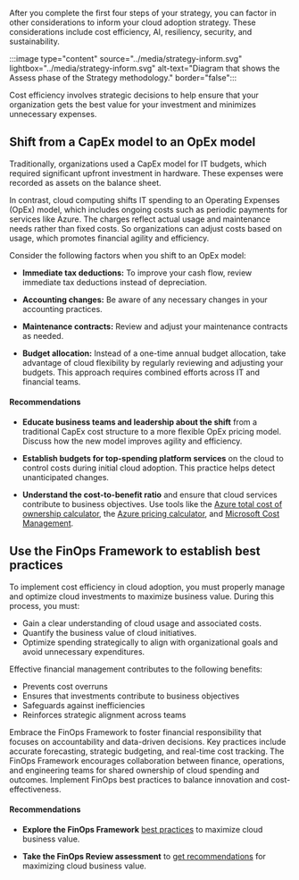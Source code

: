 After you complete the first four steps of your strategy, you can factor in other considerations to inform your cloud adoption strategy. These considerations include cost efficiency, AI, resiliency, security, and sustainability.

:::image type="content" source="../media/strategy-inform.svg" lightbox="../media/strategy-inform.svg" alt-text="Diagram that shows the Assess phase of the Strategy methodology." border="false":::

Cost efficiency involves strategic decisions to help ensure that your organization gets the best value for your investment and minimizes unnecessary expenses.

## Shift from a CapEx model to an OpEx model

Traditionally, organizations used a CapEx model for IT budgets, which required significant upfront investment in hardware. These expenses were recorded as assets on the balance sheet.

In contrast, cloud computing shifts IT spending to an Operating Expenses (OpEx) model, which includes ongoing costs such as periodic payments for services like Azure. The charges reflect actual usage and maintenance needs rather than fixed costs. So organizations can adjust costs based on usage, which promotes financial agility and efficiency.

Consider the following factors when you shift to an OpEx model:

- **Immediate tax deductions:** To improve your cash flow, review immediate tax deductions instead of depreciation.

- **Accounting changes:** Be aware of any necessary changes in your accounting practices.
- **Maintenance contracts:** Review and adjust your maintenance contracts as needed.
- **Budget allocation:** Instead of a one-time annual budget allocation, take advantage of cloud flexibility by regularly reviewing and adjusting your budgets. This approach requires combined efforts across IT and financial teams.

#### Recommendations

- **Educate business teams and leadership about the shift** from a traditional CapEx cost structure to a more flexible OpEx pricing model. Discuss how the new model improves agility and efficiency.

- **Establish budgets for top-spending platform services** on the cloud to control costs during initial cloud adoption. This practice helps detect unanticipated changes.

- **Understand the cost-to-benefit ratio** and ensure that cloud services contribute to business objectives. Use tools like the [Azure total cost of ownership calculator](https://azure.microsoft.com/pricing/tco/calculator/), the [Azure pricing calculator](https://azure.microsoft.com/pricing/calculator/), and [Microsoft Cost Management](https://azure.microsoft.com/products/cost-management).

## Use the FinOps Framework to establish best practices

To implement cost efficiency in cloud adoption, you must properly manage and optimize cloud investments to maximize business value. During this process, you must:

- Gain a clear understanding of cloud usage and associated costs.
- Quantify the business value of cloud initiatives.
- Optimize spending strategically to align with organizational goals and avoid unnecessary expenditures.

Effective financial management contributes to the following benefits:
- Prevents cost overruns
- Ensures that investments contribute to business objectives
- Safeguards against inefficiencies
- Reinforces strategic alignment across teams

Embrace the FinOps Framework to foster financial responsibility that focuses on accountability and data-driven decisions. Key practices include accurate forecasting, strategic budgeting, and real-time cost tracking. The FinOps Framework encourages collaboration between finance, operations, and engineering teams for shared ownership of cloud spending and outcomes. Implement FinOps best practices to balance innovation and cost-effectiveness.

#### Recommendations

- **Explore the FinOps Framework** [best practices](/cloud-computing/finops/) to maximize cloud business value.

- **Take the FinOps Review assessment** to [get recommendations](/assessments/ad1c0f6b-396b-44a4-924b-7a4c778a13d3/) for maximizing cloud business value.

